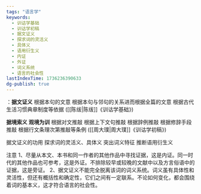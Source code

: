 ```yaml
---
tags: "语言学"
keywords:
  - 训诂学基础
  - 训诂学初稿
  - 据文证义
  - 探求词的灵活义
  - 具体义
  - 语用衍生义
  - 内证
  - 外证
  - 词义系统
  - 语言的社会性
lastIndexTime: 1736236390633
dg-publish: true
---
```

：**据文证义**
根据本句的文意
根据本句与邻句的关系进而根据全篇的文意
根据古代生活习惯典章制度等依据
([[陈绂\|陈绂]]《训诂学基础》)

**据境索义**
**观境为训**
根据对文推敲
根据上下文句推敲
根据辞例推敲
根据修辞手段推敲
根据行文条理次第推敲等条例
([[周大璞\|周大璞]]《训诂学初稿》)


据文证义的功用
探求词的灵活义、具体义
突出词义特征
推断语用衍生义

注意
1、尽量从本文、本书和同一作者的其他作品中寻找证据，这是内证。同一时代的其他作品也可参考，这是外证。不排除较早或较晚的文献中以及方言俗语中的证据，这是旁证。
2、据文证义不能完全脱离该词的词义系统。词义虽有具体性和灵活性，但还有概括性和确定性，它们之间有一定联系。不论如何变化，都会围绕着词的基本义，这才符合语言的社会性。